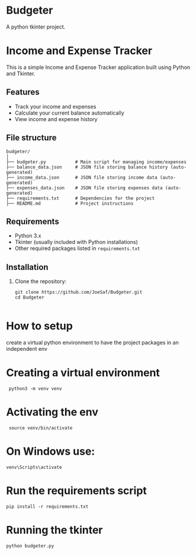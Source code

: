 # Budgeter
A python tkinter project.

# Income and Expense Tracker

This is a simple Income and Expense Tracker application built using Python and Tkinter.

## Features
- Track your income and expenses
- Calculate your current balance automatically
- View income and expense history

## File structure

```
budgeter/
│
├── budgeter.py           # Main script for managing income/expenses
├── balance_data.json     # JSON file storing balance history (auto-generated)
├── income_data.json      # JSON file storing income data (auto-generated)
├── expenses_data.json    # JSON file storing expenses data (auto-generated)
├── requirements.txt      # Dependencies for the project
├── README.md             # Project instructions

```
## Requirements

- Python 3.x
- Tkinter (usually included with Python installations)
- Other required packages listed in `requirements.txt`

## Installation

1. Clone the repository:

   ```
   git clone https://github.com/JoeSaf/Budgeter.git
   cd Budgeter


# How to setup
 create a virtual python environment to have the project packages in an independent env
 # Creating a virtual environment
``` 
 python3 -m venv venv
```
# Activating the env
```
 source venv/bin/activate 
``` 
# On Windows use:
```
venv\Scripts\activate
```

# Run the requirements script
```
pip install -r requirements.txt

```

# Running the tkinter
```
python budgeter.py

```
